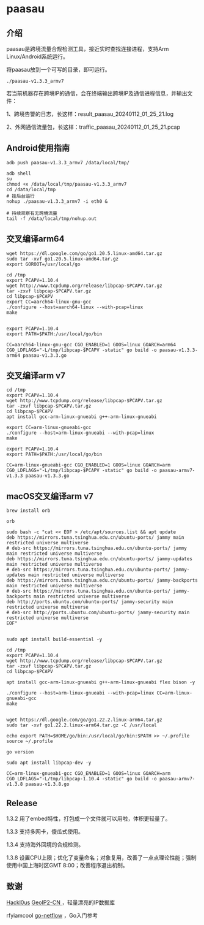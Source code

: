 # paasau
## 介绍
paasau是跨境流量合规检测工具，接近实时查找连接进程，支持Arm Linux/Android系统运行。

将paasau放到一个可写的目录，即可运行。
```
./paasau-v1.3.3_armv7
```
若当前机器存在跨境IP的通信，会在终端输出跨境IP及通信进程信息，并输出文件：

1、跨境告警的日志，长这样：result_paasau_20240112_01_25_21.log

2、外网通信流量包，长这样：traffic_paasau_20240112_01_25_21.pcap


## Android使用指南
```
adb push paasau-v1.3.3_armv7 /data/local/tmp/

adb shell
su
chmod +x /data/local/tmp/paasau-v1.3.3_armv7
cd /data/local/tmp
# 挂后台运行
nohup ./paasau-v1.3.3_armv7 -i eth0 &

# 持续观察有无跨境流量
tail -f /data/local/tmp/nohup.out
```


## 交叉编译arm64
```
wget https://dl.google.com/go/go1.20.5.linux-amd64.tar.gz
sudo tar -xvf go1.20.5.linux-amd64.tar.gz
export GOROOT=/usr/local/go

cd /tmp
export PCAPV=1.10.4
wget http://www.tcpdump.org/release/libpcap-$PCAPV.tar.gz
tar -zxvf libpcap-$PCAPV.tar.gz
cd libpcap-$PCAPV
export CC=aarch64-linux-gnu-gcc
./configure --host=aarch64-linux --with-pcap=linux
make


export PCAPV=1.10.4
export PATH=$PATH:/usr/local/go/bin

CC=aarch64-linux-gnu-gcc CGO_ENABLED=1 GOOS=linux GOARCH=arm64 CGO_LDFLAGS="-L/tmp/libpcap-$PCAPV -static" go build -o paasau-v1.3.3-arm64 paasau-v1.3.3.go 
```

## 交叉编译arm v7
```
cd /tmp
export PCAPV=1.10.4
wget http://www.tcpdump.org/release/libpcap-$PCAPV.tar.gz
tar -zxvf libpcap-$PCAPV.tar.gz
cd libpcap-$PCAPV
apt install gcc-arm-linux-gnueabi g++-arm-linux-gnueabi

export CC=arm-linux-gnueabi-gcc
./configure --host=arm-linux-gnueabi --with-pcap=linux
make

export PCAPV=1.10.4
export PATH=$PATH:/usr/local/go/bin

CC=arm-linux-gnueabi-gcc CGO_ENABLED=1 GOOS=linux GOARCH=arm CGO_LDFLAGS="-L/tmp/libpcap-$PCAPV -static" go build -o paasau-armv7-v1.3.3 paasau-v1.3.3.go

```

## macOS交叉编译arm v7
```
brew install orb

orb

sudo bash -c "cat << EOF > /etc/apt/sources.list && apt update 
deb https://mirrors.tuna.tsinghua.edu.cn/ubuntu-ports/ jammy main restricted universe multiverse
# deb-src https://mirrors.tuna.tsinghua.edu.cn/ubuntu-ports/ jammy main restricted universe multiverse
deb https://mirrors.tuna.tsinghua.edu.cn/ubuntu-ports/ jammy-updates main restricted universe multiverse
# deb-src https://mirrors.tuna.tsinghua.edu.cn/ubuntu-ports/ jammy-updates main restricted universe multiverse
deb https://mirrors.tuna.tsinghua.edu.cn/ubuntu-ports/ jammy-backports main restricted universe multiverse
# deb-src https://mirrors.tuna.tsinghua.edu.cn/ubuntu-ports/ jammy-backports main restricted universe multiverse
deb http://ports.ubuntu.com/ubuntu-ports/ jammy-security main restricted universe multiverse
# deb-src http://ports.ubuntu.com/ubuntu-ports/ jammy-security main restricted universe multiverse
EOF"


sudo apt install build-essential -y

cd /tmp
export PCAPV=1.10.4
wget http://www.tcpdump.org/release/libpcap-$PCAPV.tar.gz
tar -zxvf libpcap-$PCAPV.tar.gz
cd libpcap-$PCAPV

apt install gcc-arm-linux-gnueabi g++-arm-linux-gnueabi flex bison -y

./configure --host=arm-linux-gnueabi --with-pcap=linux CC=arm-linux-gnueabi-gcc
make


wget https://dl.google.com/go/go1.22.2.linux-arm64.tar.gz
sudo tar -xvf go1.22.2.linux-arm64.tar.gz -C /usr/local

echo export PATH=$HOME/go/bin:/usr/local/go/bin:$PATH >> ~/.profile
source ~/.profile

go version

sudo apt install libpcap-dev -y

CC=arm-linux-gnueabi-gcc CGO_ENABLED=1 GOOS=linux GOARCH=arm CGO_LDFLAGS="-L/tmp/libpcap-1.10.4 -static" go build -o paasau-armv7-v1.3.8 paasau-v1.3.8.go 

```

## Release
1.3.2 用了embed特性，打包成一个文件就可以用啦，体积更轻量了。

1.3.3 支持多网卡，傻瓜式使用。

1.3.4 支持海外回境的合规检测。

1.3.8 设置CPU上限；优化了变量命名；对象复用，改善了一点点理论性能；强制使用中国上海时区GMT 8:00；改善程序退出机制。


## 致谢

[Hackl0us](https://github.com/Hackl0us) [GeoIP2-CN ](https://github.com/Hackl0us/GeoIP2-CN)，轻量漂亮的IP数据库

rfyiamcool [go-netflow](https://github.com/rfyiamcool/go-netflow) ，Go入门参考


